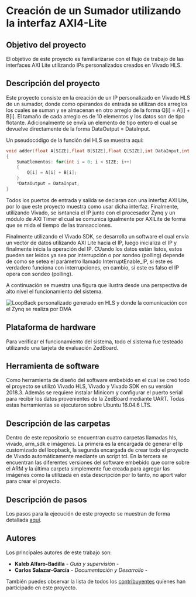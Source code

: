 # Creación de un Sumador utilizando la interfaz AXI4-Lite

## Objetivo del proyecto

El objetivo de este proyecto es familiarizarse con el flujo de trabajo de las interfaces AXI Lite utilizando IPs personalizados creados en Vivado HLS.

## Descripción del proyecto

Este proyecto consiste en la creación de un IP personalizado en Vivado HLS de un sumador, donde como operandos de entrada se utilizan dos arreglos los cuales se suman y se almacenan en otro arreglo de la forma Q[i] = A[i] + B[i]. El tamaño de cada arreglo es de 10 elementos y los datos son de tipo flotante. Adicionalmente se envía un elemento de tipo entero el cual se devuelve directamente de la forma DataOutput = DataInput.

Un pseudocódigo de la función del HLS se muestra aquí:
```C
void adder(float A[SIZE],float B[SIZE],float Q[SIZE],int DataInput,int *DataOutput)
{
	SumaElementos: for(int i = 0; i < SIZE; i++)
	{
		Q[i] = A[i] + B[i];
	}
	*DataOutput = DataInput;
}

```

Todos los puertos de entrada y salida se declaran con una interfaz AXI Lite, por lo que este proyecto muestra como usar dicha interfaz. Finalmente, utilizando Vivado, se isntancia el IP junto con el procesador Zynq y un módulo de AXI Timer el cual se comunica igualmente por  AXILite de forma que se mida el tiempo de las transacciones. 

Finalmente utilizando el Vivado SDK, se desarrolla un software el cual envía un vector de datos utilizando AXI Lite hacia el IP, luego inicializa el IP y finalmente inicia la operación del IP. CUando los datos están listos, estos pueden ser leídos ya sea por interrupción o por sondeo (polling) depende de como se setea el parámetro llamado InterruptEnable_IP, si este es verdadero funciona con interrupciones, en cambio, si este es falso el IP opera con sondeo (polling).

A continuación se muestra una figura que ilustra desde una perspectiva de alto nivel el funcionamiento del sistema.

![LoopBack personalizado generado en HLS y donde la comunicación con el Zynq se realiza por DMA](https://raw.githubusercontent.com/cadriansalazarg/InterfacesZynq/master/Loop_Back_AXI_Stream/images/LoopBack%20AXI%20Stream.png)

## Plataforma de hardware

Para verificar el funcionamiento del sistema, todo el sistema fue testeado  utilizando una tarjeta de evaluación ZedBoard.

## Herramienta de software

Como herramienta de diseño del software embebido en el cual se creó todo el proyecto se utilizó Vivado HLS, Vivado y Vivado SDK en su versión 2018.3. Además se requiere instalar Minicom y configurar el puerto serial para recibir los datos provenientes de la ZedBoard mediante UART. Todas estas herramientas se ejecutaron sobre Ubuntu 16.04.6 LTS. 

## Descripción de las carpetas

Dentro de este repositorio se encuentran cuatro carpetas llamadas hls, vivado, arm_sdk e imágenes. La primera es la encargada de generar el Ip customizado del loopback, la segunda encargada de crear todo el proyecto de Vivado automáticamente mediante un script tcl. En la tercera se encuentran las diferentes versiones del software embebido que corre sobre el ARM y la última carpeta simplemente fue creada para agregar las imágenes como la utilizada en esta descripción por lo tanto, no aport valor para crear el proyecto.

## Descripción de pasos 

Los pasos para la ejecución de este proyecto se muestran de forma detallada [aquí](https://youtu.be/otCnqQpB8kA).

## Autores

Los principales autores de este trabajo son:

* **Kaleb Alfaro-Badilla** - *Guía y supervisión* - 
* **Carlos Salazar-García** - *Documentación y Desarrollo* -

También puedes observar la lista de todos los [contribuyentes](https://github.com/cadriansalazarg/InterfacesZynq/contributors) quíenes han participado en este proyecto. 

